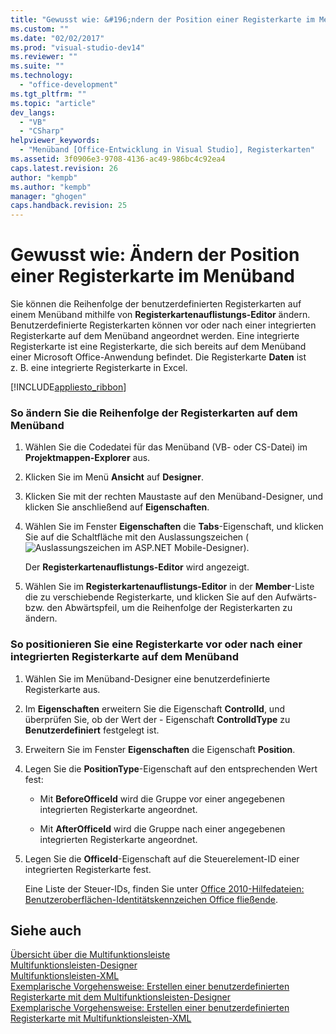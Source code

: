 ```yaml
---
title: "Gewusst wie: &#196;ndern der Position einer Registerkarte im Men&#252;band"
ms.custom: ""
ms.date: "02/02/2017"
ms.prod: "visual-studio-dev14"
ms.reviewer: ""
ms.suite: ""
ms.technology: 
  - "office-development"
ms.tgt_pltfrm: ""
ms.topic: "article"
dev_langs: 
  - "VB"
  - "CSharp"
helpviewer_keywords: 
  - "Menüband [Office-Entwicklung in Visual Studio], Registerkarten"
ms.assetid: 3f0906e3-9708-4136-ac49-986bc4c92ea4
caps.latest.revision: 26
author: "kempb"
ms.author: "kempb"
manager: "ghogen"
caps.handback.revision: 25
---
```

# Gewusst wie: &#196;ndern der Position einer Registerkarte im Men&#252;band
  Sie können die Reihenfolge der benutzerdefinierten Registerkarten auf einem Menüband mithilfe von **Registerkartenauflistungs\-Editor** ändern.  Benutzerdefinierte Registerkarten können vor oder nach einer integrierten Registerkarte auf dem Menüband angeordnet werden.  Eine integrierte Registerkarte ist eine Registerkarte, die sich bereits auf dem Menüband einer Microsoft Office\-Anwendung befindet.  Die Registerkarte **Daten** ist z. B. eine integrierte Registerkarte in Excel.  
  
 [!INCLUDE[appliesto_ribbon](../vsto/includes/appliesto-ribbon-md.md)]  
  
### So ändern Sie die Reihenfolge der Registerkarten auf dem Menüband  
  
1.  Wählen Sie die Codedatei für das Menüband \(VB\- oder CS\-Datei\) im **Projektmappen\-Explorer** aus.  
  
2.  Klicken Sie im Menü **Ansicht** auf **Designer**.  
  
3.  Klicken Sie mit der rechten Maustaste auf den Menüband\-Designer, und klicken Sie anschließend auf **Eigenschaften**.  
  
4.  Wählen Sie im Fenster **Eigenschaften** die **Tabs**\-Eigenschaft, und klicken Sie auf die Schaltfläche mit den Auslassungszeichen \(![Auslassungszeichen im ASP.NET Mobile-Designer](../sharepoint/media/mwellipsis.png "Auslassungszeichen im ASP.NET Mobile-Designer")\).  
  
     Der **Registerkartenauflistungs\-Editor** wird angezeigt.  
  
5.  Wählen Sie im **Registerkartenauflistungs\-Editor** in der **Member**\-Liste die zu verschiebende Registerkarte, und klicken Sie auf den Aufwärts\- bzw. den Abwärtspfeil, um die Reihenfolge der Registerkarten zu ändern.  
  
### So positionieren Sie eine Registerkarte vor oder nach einer integrierten Registerkarte auf dem Menüband  
  
1.  Wählen Sie im Menüband\-Designer eine benutzerdefinierte Registerkarte aus.  
  
2.  Im **Eigenschaften** erweitern Sie die Eigenschaft **ControlId**, und überprüfen Sie, ob der Wert der \- Eigenschaft **ControlIdType** zu **Benutzerdefiniert** festgelegt ist.  
  
3.  Erweitern Sie im Fenster **Eigenschaften** die Eigenschaft **Position**.  
  
4.  Legen Sie die **PositionType**\-Eigenschaft auf den entsprechenden Wert fest:  
  
    -   Mit **BeforeOfficeId** wird die Gruppe vor einer angegebenen integrierten Registerkarte angeordnet.  
  
    -   Mit **AfterOfficeId** wird die Gruppe nach einer angegebenen integrierten Registerkarte angeordnet.  
  
5.  Legen Sie die **OfficeId**\-Eigenschaft auf die Steuerelement\-ID einer integrierten Registerkarte fest.  
  
     Eine Liste der Steuer\-IDs, finden Sie unter [Office 2010\-Hilfedateien: Benutzeroberflächen\-Identitätskennzeichen Office fließende](http://go.microsoft.com/fwlink/?LinkID=181052).  
  
## Siehe auch  
 [Übersicht über die Multifunktionsleiste](../vsto/ribbon-overview.md)   
 [Multifunktionsleisten-Designer](../vsto/ribbon-designer.md)   
 [Multifunktionsleisten-XML](../vsto/ribbon-xml.md)   
 [Exemplarische Vorgehensweise: Erstellen einer benutzerdefinierten Registerkarte mit dem Multifunktionsleisten-Designer](../vsto/walkthrough-creating-a-custom-tab-by-using-the-ribbon-designer.md)   
 [Exemplarische Vorgehensweise: Erstellen einer benutzerdefinierten Registerkarte mit Multifunktionsleisten-XML](../vsto/walkthrough-creating-a-custom-tab-by-using-ribbon-xml.md)  
  
  